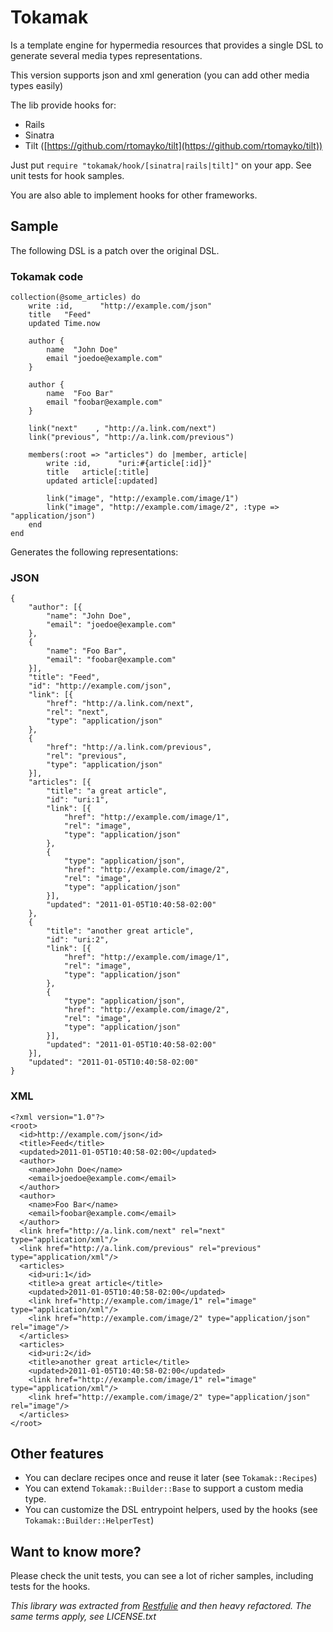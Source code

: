 # Tokamak

Is a template engine for hypermedia resources that provides a single DSL to generate several media types representations.

This version supports json and xml generation (you can add other media types
easily)

The lib provide hooks for:

* Rails
* Sinatra
* Tilt ([https://github.com/rtomayko/tilt](https://github.com/rtomayko/tilt))

Just put `require "tokamak/hook/[sinatra|rails|tilt]"` on your app. See unit
tests for hook samples.

You are also able to implement hooks for other frameworks.

## Sample

The following DSL is a patch over the original DSL.

### Tokamak code

    collection(@some_articles) do
        write :id,      "http://example.com/json"
        title   "Feed"
        updated Time.now

        author {
            name  "John Doe"
            email "joedoe@example.com"
        }

        author {
            name  "Foo Bar"
            email "foobar@example.com"
        }

        link("next"    , "http://a.link.com/next")
        link("previous", "http://a.link.com/previous")

        members(:root => "articles") do |member, article|
            write :id,      "uri:#{article[:id]}"
            title   article[:title]
            updated article[:updated]

            link("image", "http://example.com/image/1")
            link("image", "http://example.com/image/2", :type => "application/json")
        end
    end

Generates the following representations:

### JSON

    {
        "author": [{
            "name": "John Doe",
            "email": "joedoe@example.com"
        },
        {
            "name": "Foo Bar",
            "email": "foobar@example.com"
        }],
        "title": "Feed",
        "id": "http://example.com/json",
        "link": [{
            "href": "http://a.link.com/next",
            "rel": "next",
            "type": "application/json"
        },
        {
            "href": "http://a.link.com/previous",
            "rel": "previous",
            "type": "application/json"
        }],
        "articles": [{
            "title": "a great article",
            "id": "uri:1",
            "link": [{
                "href": "http://example.com/image/1",
                "rel": "image",
                "type": "application/json"
            },
            {
                "type": "application/json",
                "href": "http://example.com/image/2",
                "rel": "image",
                "type": "application/json"
            }],
            "updated": "2011-01-05T10:40:58-02:00"
        },
        {
            "title": "another great article",
            "id": "uri:2",
            "link": [{
                "href": "http://example.com/image/1",
                "rel": "image",
                "type": "application/json"
            },
            {
                "type": "application/json",
                "href": "http://example.com/image/2",
                "rel": "image",
                "type": "application/json"
            }],
            "updated": "2011-01-05T10:40:58-02:00"
        }],
        "updated": "2011-01-05T10:40:58-02:00"
    }

### XML

    <?xml version="1.0"?>
    <root>
      <id>http://example.com/json</id>
      <title>Feed</title>
      <updated>2011-01-05T10:40:58-02:00</updated>
      <author>
        <name>John Doe</name>
        <email>joedoe@example.com</email>
      </author>
      <author>
        <name>Foo Bar</name>
        <email>foobar@example.com</email>
      </author>
      <link href="http://a.link.com/next" rel="next" type="application/xml"/>
      <link href="http://a.link.com/previous" rel="previous" type="application/xml"/>
      <articles>
        <id>uri:1</id>
        <title>a great article</title>
        <updated>2011-01-05T10:40:58-02:00</updated>
        <link href="http://example.com/image/1" rel="image" type="application/xml"/>
        <link href="http://example.com/image/2" type="application/json" rel="image"/>
      </articles>
      <articles>
        <id>uri:2</id>
        <title>another great article</title>
        <updated>2011-01-05T10:40:58-02:00</updated>
        <link href="http://example.com/image/1" rel="image" type="application/xml"/>
        <link href="http://example.com/image/2" type="application/json" rel="image"/>
      </articles>
    </root>

## Other features

* You can declare recipes once and reuse it later (see `Tokamak::Recipes`)
* You can extend `Tokamak::Builder::Base` to support a custom media type.
* You can customize the DSL entrypoint helpers, used by the hooks (see `Tokamak::Builder::HelperTest`)

## Want to know more?

Please check the unit tests, you can see a lot of richer samples, including tests for the hooks.

*This library was extracted from [Restfulie](https://github.com/caelum/restfulie) and then heavy refactored. The same terms apply, see LICENSE.txt*

